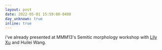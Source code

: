 ```yaml
---
layout: post
date: 2022-05-01 15:59:00-0400
day_unknown: true
inline: true
---
```


i've already presented at MMM13's Semitic morphology workshop with [Lily Xu](https://sites.google.com/view/lilyxxu/) and Huilei Wang.
